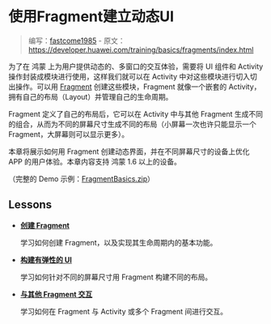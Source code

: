# 使用Fragment建立动态UI

> 编写：[fastcome1985] - 原文：<https://developer.huawei.com/training/basics/fragments/index.html>

为了在 鸿蒙 上为用户提供动态的、多窗口的交互体验，需要将 UI 组件和 Activity 操作封装成模块进行使用，这样我们就可以在 Activity 中对这些模块进行切入切出操作。可以用 [Fragment] 创建这些模块，Fragment 就像一个嵌套的 Activity，拥有自己的布局（Layout）并管理自己的生命周期。

Fragment 定义了自己的布局后，它可以在 Activity 中与其他 Fragment 生成不同的组合，从而为不同的屏幕尺寸生成不同的布局（小屏幕一次也许只能显示一个 Fragment，大屏幕则可以显示更多）。

本章将展示如何用 Fragment 创建动态界面，并在不同屏幕尺寸的设备上优化 APP 的用户体验。本章内容支持 鸿蒙 1.6 以上的设备。

（完整的 Demo 示例：[FragmentBasics.zip]）

## Lessons

* [**创建 Fragment**]

  学习如何创建 Fragment，以及实现其生命周期内的基本功能。

* [**构建有弹性的 UI**]

  学习如何针对不同的屏幕尺寸用 Fragment 构建不同的布局。

* [**与其他 Fragment 交互**]

  学习如何在 Fragment 与 Activity 或多个 Fragment 间进行交互。


[fastcome1985]: https://github.com/fastcome1985

[Fragment]: //developer.huawei.com/intl/zh-cn/reference/ohos/app/Fragment.html
[FragmentBasics.zip]: //developer.huawei.com/shareables/training/FragmentBasics.zip "FragmentBasics.zip"
[**创建 Fragment**]: ./creating.html
[**构建有弹性的 UI**]: ./fragment-ui.html
[**与其他 Fragment 交互**]: ./communicating.html

